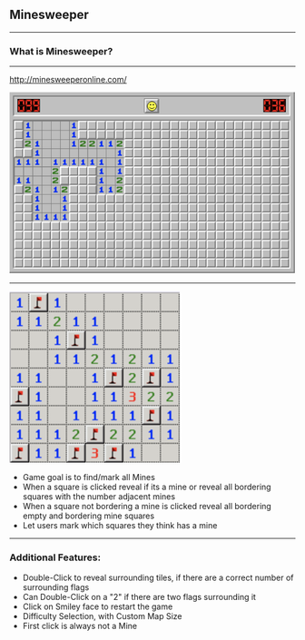 ## Minesweeper

---

### What is Minesweeper?

---

http://minesweeperonline.com/

![](img/minesweeper.png)

---

![](img/mine-example.png)

- Game goal is to find/mark all Mines
- When a square is clicked reveal if its a mine or reveal all bordering squares with the number adjacent mines
- When a square not bordering a mine is clicked reveal all bordering empty and bordering mine squares
- Let users mark which squares they think has a mine

---

### Additional Features:

- Double-Click to reveal surrounding tiles, if there are a correct number of surrounding flags
 - Can Double-Click on a "2" if there are two flags surrounding it
- Click on Smiley face to restart the game
- Difficulty Selection, with Custom Map Size
- First click is always not a Mine
